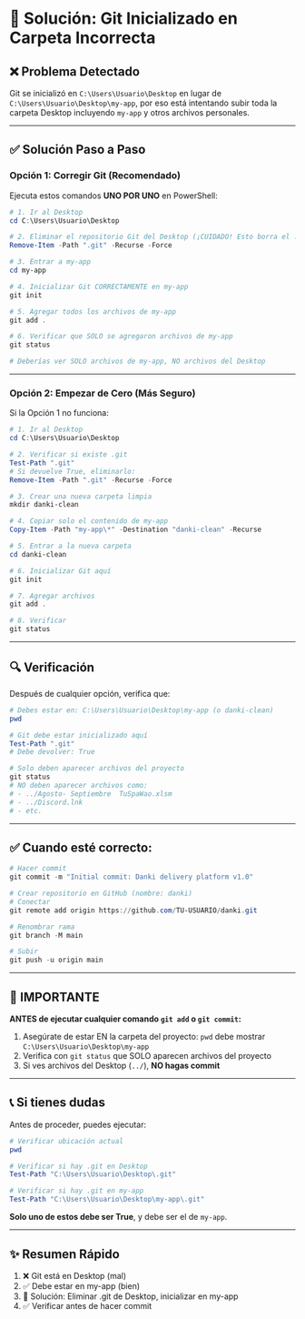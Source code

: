 # 🔧 Solución: Git Inicializado en Carpeta Incorrecta

## ❌ Problema Detectado

Git se inicializó en `C:\Users\Usuario\Desktop` en lugar de `C:\Users\Usuario\Desktop\my-app`, por eso está intentando subir toda la carpeta Desktop incluyendo `my-app` y otros archivos personales.

---

## ✅ Solución Paso a Paso

### **Opción 1: Corregir Git (Recomendado)**

Ejecuta estos comandos **UNO POR UNO** en PowerShell:

```powershell
# 1. Ir al Desktop
cd C:\Users\Usuario\Desktop

# 2. Eliminar el repositorio Git del Desktop (¡CUIDADO! Esto borra el .git)
Remove-Item -Path ".git" -Recurse -Force

# 3. Entrar a my-app
cd my-app

# 4. Inicializar Git CORRECTAMENTE en my-app
git init

# 5. Agregar todos los archivos de my-app
git add .

# 6. Verificar que SOLO se agregaron archivos de my-app
git status

# Deberías ver SOLO archivos de my-app, NO archivos del Desktop
```

---

### **Opción 2: Empezar de Cero (Más Seguro)**

Si la Opción 1 no funciona:

```powershell
# 1. Ir al Desktop
cd C:\Users\Usuario\Desktop

# 2. Verificar si existe .git
Test-Path ".git"
# Si devuelve True, eliminarlo:
Remove-Item -Path ".git" -Recurse -Force

# 3. Crear una nueva carpeta limpia
mkdir danki-clean

# 4. Copiar solo el contenido de my-app
Copy-Item -Path "my-app\*" -Destination "danki-clean" -Recurse

# 5. Entrar a la nueva carpeta
cd danki-clean

# 6. Inicializar Git aquí
git init

# 7. Agregar archivos
git add .

# 8. Verificar
git status
```

---

## 🔍 Verificación

Después de cualquier opción, verifica que:

```powershell
# Debes estar en: C:\Users\Usuario\Desktop\my-app (o danki-clean)
pwd

# Git debe estar inicializado aquí
Test-Path ".git"
# Debe devolver: True

# Solo deben aparecer archivos del proyecto
git status
# NO deben aparecer archivos como:
# - ../Agosto- Septiembre  TuSpaWao.xlsm
# - ../Discord.lnk
# - etc.
```

---

## ✅ Cuando esté correcto:

```powershell
# Hacer commit
git commit -m "Initial commit: Danki delivery platform v1.0"

# Crear repositorio en GitHub (nombre: danki)
# Conectar
git remote add origin https://github.com/TU-USUARIO/danki.git

# Renombrar rama
git branch -M main

# Subir
git push -u origin main
```

---

## 🚨 IMPORTANTE

**ANTES de ejecutar cualquier comando `git add` o `git commit`:**
1. Asegúrate de estar EN la carpeta del proyecto: `pwd` debe mostrar `C:\Users\Usuario\Desktop\my-app`
2. Verifica con `git status` que SOLO aparecen archivos del proyecto
3. Si ves archivos del Desktop (`../`), **NO hagas commit**

---

## 📞 Si tienes dudas

Antes de proceder, puedes ejecutar:

```powershell
# Verificar ubicación actual
pwd

# Verificar si hay .git en Desktop
Test-Path "C:\Users\Usuario\Desktop\.git"

# Verificar si hay .git en my-app
Test-Path "C:\Users\Usuario\Desktop\my-app\.git"
```

**Solo uno de estos debe ser True**, y debe ser el de `my-app`.

---

## ✨ Resumen Rápido

1. ❌ Git está en Desktop (mal)
2. ✅ Debe estar en my-app (bien)
3. 🔧 Solución: Eliminar .git de Desktop, inicializar en my-app
4. ✅ Verificar antes de hacer commit

